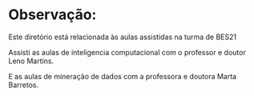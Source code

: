 # Observação:

Este diretório está relacionada às aulas assistidas na turma de BES21 

Assisti as aulas de inteligencia computacional com o professor e doutor Leno Martins.

E as aulas de mineração de dados com a professora e doutora Marta Barretos.